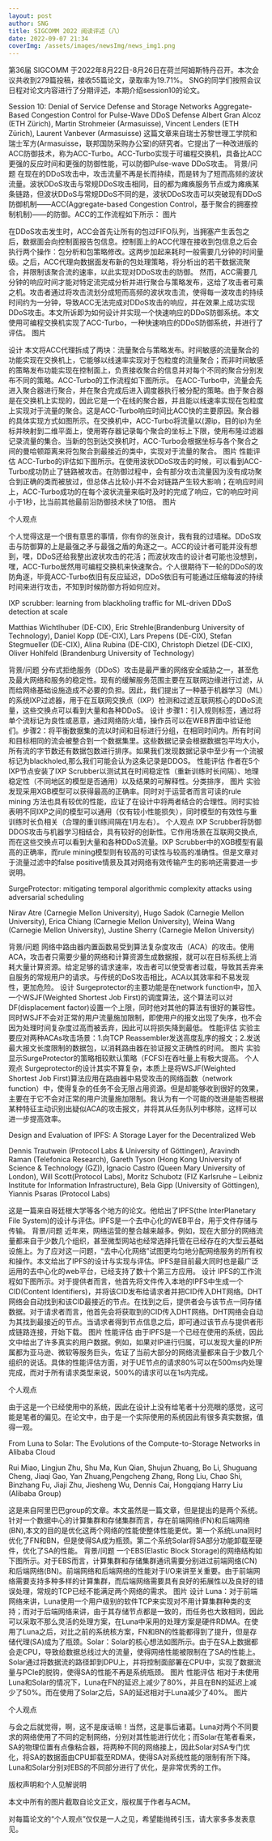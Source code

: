 ```yaml
---
layout: post
author: SNG
title: SIGCOMM 2022 阅读评述（八）
date: 2022-09-07 21:34
coverImg: /assets/images/newsImg/news_img1.png
---
```


第36届 SIGCOMM 于2022年8月22日-8月26日在荷兰阿姆斯特丹召开。本次会议共收到279篇投稿，接收55篇论文，录取率为19.71%。
SNG的同学们按照会议日程对论文内容进行了分期评述，本期介绍session10的论文。

Session 10: Denial of Service Defense and Storage Networks
Aggregate-Based Congestion Control for Pulse-Wave DDoS Defense
Albert Gran Alcoz (ETH Zürich), Martin Strohmeier (Armasuisse), Vincent Lenders (ETH Zürich), Laurent Vanbever (Armasuisse)
这篇文章来自瑞士苏黎世理工学院和瑞士军方(Armasuisse，联邦国防采购办公室)的研究者。它提出了一种改进版的ACC防御技术，称为ACC-Turbo。ACC-Turbo实现于可编程交换机，具备比ACC更强的反应时间和更强的防御性能，可以防御Pulse-wave DDoS攻击。
背景/问题
在现在的DDoS攻击中，攻击流量不再是长而持续，而是转为了短而高频的波状流量。波状DDoS攻击与常规DDoS攻击相同，目的都为瘫痪服务节点或为瘫痪某条链路，但波状DDoS与常规DDoS不同的是，波状DDoS攻击可以突破现有DDoS防御机制——ACC(Aggregate-based Congestion Control，基于聚合的拥塞控制机制)——的防御。ACC的工作流程如下所示：
图片

在DDoS攻击发生时，ACC会首先让所有的包过FIFO队列，当拥塞产生丢包之后，数据面会向控制面报告包信息。控制面上的ACC代理在接收到包信息之后会执行两个操作：包分析和包策略修改。这两步加起来耗时一般需要几分钟的时间量级。之后，ACC代理向数据面发布新的包处理策略，将分析出的若干数据流聚合，并限制该聚合流的速率，以此实现对DDoS攻击的防御。
然而，ACC需要几分钟的响应时间才能对特定流完成分析并进行聚合与策略发布，这给了攻击者可乘之机。攻击者通过将攻击流划分成短而高频的波状攻击流，使得每一波攻击的持续时间约为一分钟，导致ACC无法完成对DDoS攻击的响应，并在效果上成功实现DDoS攻击。本文所诉即为如何设计并实现一个快速响应的DDoS防御系统。本文使用可编程交换机实现了ACC-Turbo，一种快速响应的DDoS防御系统，并进行了评估。
图片

设计
本文将ACC代理拆成了两块：流量聚合与策略发布。时间敏感的流量聚合的功能实现在交换机上，它能够以线速率实现对于包粒度的流量聚合；而非时间敏感的策略发布功能实现在控制面上，负责接收聚合的信息并对每个不同的聚合分别发布不同的策略。ACC-Turbo的工作流程如下图所示。
在ACC-Turbo中，流量会先进入聚合器进行聚合，并在聚合完成后进入调度器执行被分配的策略。由于聚合器是在交换机上实现的，因此它是一个在线的聚合器，并且能以线速率实现在包粒度上实现对于流量的聚合。这是ACC-Turbo响应时间比ACC快的主要原因。聚合器的具体实现方式如图所示。在交换机中，ACC-Turbo将流量以(源ip，目的ip)为坐标并映射到二维平面上，使用寄存器记录每个聚合的坐标上下限，使用布隆过滤器记录流量的集合。当新的包到达交换机时，ACC-Turbo会根据坐标与各个聚合之间的曼哈顿距离来将包聚合到最接近的类中，实现对于流量的聚合。
图片
性能评估
ACC-Turbo的评估如下图所示。在使用波状DDoS攻击的时候，可以看到ACC-Turbo成功防止了链路被攻击。在防御过程中，会有部分攻击流量因为没有成功聚合到正确的类而被放过，但总体占比较小并不会对链路产生较大影响；在响应时间上，ACC-Turbo成功的在每个波状流量来临时及时的完成了响应，它的响应时间小于1秒，比当前其他最前沿防御技术快了10倍。
图片

个人观点

个人觉得这是一个很有意思的事情，你有你的张良计，我有我的过墙梯。DDoS攻击与防御算的上是最强之矛与最强之盾的角逐之一。ACC的设计者可能并没有想到，嘿，DDoS还给我整出波状攻击的花活；而波状攻击的设计者可能也没想到，嘿，ACC-Turbo居然用可编程交换机来快速聚合。个人很期待下一轮的DDoS的攻防角逐，毕竟ACC-Turbo依旧有反应延迟，DDoS依旧有可能通过压缩每波的持续时间来进行攻击，不知到时候防御方将如何应对。

IXP scrubber: learning from blackholing traffic for ML-driven DDoS detection at scale


Matthias Wichtlhuber (DE-CIX), Eric Strehle(Brandenburg University of Technology), Daniel Kopp (DE-CIX), Lars Prepens (DE-CIX), Stefan Stegmueller (DE-CIX), Alina Rubina (DE-CIX), Christoph Dietzel (DE-CIX), Oliver Hohlfeld (Brandenburg University of Technology)




背景/问题
分布式拒绝服务（DDoS）攻击是最严重的网络安全威胁之一，甚至危及最大网络和服务的稳定性。现有的缓解服务范围主要在互联网边缘进行过滤，从而给网络基础设施造成不必要的负担。因此，我们提出了一种基于机器学习（ML）的系统IXP过滤器，用于在互联网交换点（IXP）检测和过滤互联网核心的DDoS流量，这些交换点可以看到大量和各种DDoS。
设计
步骤1：引入规则标签，通过将单个流标记为良性或恶意，通过网络防火墙，操作员可以在WEB界面中验证他们。步骤2：将平衡数据集的流以时间和目标进行分组，在相同时间内。所有时间和目标相同的流会被整合到一个数据集里。这些数据记录会根据数据包平均大小，所有流的字节数还有数据包数进行排序。如果我们发现数据记录中至少有一个流被标记为blackholed,那么我们可能会认为这条记录是DDOS。
性能评估
作者在5个IXP节点安装了IXP Scrubber以测试其在时间稳定性（重新训练时长间隔）、地理稳定性（不同地区的模型是否通用）以及结果的可解释性。分类排序，
图片
实验发现采用XGB模型可以获得最高的正确率。同时对于运营者而言可读的rule mining 方法也具有较优的性能，应证了在设计中将两者结合的合理性。同时实验表明不同IXP之间的模型可以通用（仅有较小性能损失），同时模型的有效性与重训练时长负相关（合理的重训练间隔在1月左右）。
个人观点
IXP Scrubber将防御DDOS攻击与机器学习相结合，具有较好的创新性。它作用场景在互联网交换点,而在这些交换点可以看到大量和各种DDoS流量。IXP Scrubber中的XGB模型有最高的正确率，而rule mining模型则有较高的可读性与较高的准确性。但是文章对于流量过滤中的false positive情景及其对网络有效传输产生的影响还需要进一步说明。


SurgeProtector: mitigating temporal algorithmic complexity attacks using adversarial scheduling


Nirav Atre (Carnegie Mellon University), Hugo Sadok (Carnegie Mellon University), Erica Chiang (Carnegie Mellon University), Weina Wang (Carnegie Mellon University), Justine Sherry (Carnegie Mellon University)




背景/问题
网络中路由器内置函数易受到算法复杂度攻击（ACA）的攻击。使用ACA，攻击者只需要少量的网络和计算资源生成数据报，就可以在目标系统上消耗大量计算资源。给定足够的请求速率，攻击者可以使受害者过载，导致其丢弃来自服务的常规用户的请求。与传统的DoS攻击相比，ACA以其效率和不易发现性，更加危险。
设计
Surgeprotector的主要功能是在network function中，加入一个WSJF(Weighted Shortest Job First)的调度算法，这个算法可以对DF(displacement factor)设置一个上限，同时他对其他的算法有很好的兼容性。同时WSJF不会对正常的用户流量施加限制，即使用户的报文出现了失序，也不会因为处理时间复杂度过高而被丢弃，因此可以将损失降到最低。
性能评估
实验主要应对两种ACAs攻击场景：1.向TCP Reassembler发送高度乱序的报文；2.发送最大报文长度限制的数据包，以消耗路由器在验证报文正确性的时间。
图片
实验显示SurgeProtector的策略相较默认策略（FCFS)在吞吐量上有极大提高。
个人观点
Surgeprotector的设计其实不算复杂，本质上是将WSJF(Weighted Shortest Job First)算法应用在路由器中易受攻击的网络函数（network function）中，使得复杂的任务不会无限占用资源。但是却能够收到很好的效果，主要在于它不会对正常的用户流量施加限制。我认为有一个可能的改进是能否根据某种特征主动识别出疑似ACA的攻击报文，并将其从任务队列中移除，这样可以进一步提高效率。


Design and Evaluation of IPFS: A Storage Layer for the Decentralized Web


Dennis Trautwein (Protocol Labs & University of Göttingen), Aravindh Raman (Telefonica Research), Gareth Tyson (Hong Kong University of Science & Technology (GZ)), Ignacio Castro (Queen Mary University of London), Will Scott(Protocol Labs), Moritz Schubotz (FIZ Karlsruhe – Leibniz Institute for Information Infrastructure), Bela Gipp (University of Göttingen), Yiannis Psaras (Protocol Labs)




这是一篇来自哥廷根大学等各个地方的论文。他给出了IPFS(the InterPlanetary File System)的设计与评估。IPFS是一个去中心化的WEB平台，用于文件存储与传输。
背景/问题
近年来，网络运营的整合越来越多。例如，现在大部分的网络流量都来自于少数几个组织，甚至微型网站也经常选择托管在已经存在的大型云基础设施上。为了应对这一问题，“去中心化网络”试图更均匀地分配网络服务的所有权和操作。本文给出了IPFS的设计与实现与评估。IPFS是目前最大同时也是最广泛运用的去中心化的web平台，已经支持了数十个第三方应用。
设计
IPFS的工作流程如下图所示。对于提供者而言，他首先将文件传入本地的IPFS中生成一个CID(Content Identifiers)，并将该CID发布给请求者并把CID传入DHT网络。DHT网络会自动找到和该CID最接近的节点。在找到之后，提供者会与该节点一同存储数据。对于请求者而言，他首先会将获取到的CID传入DHT网络。DHT网络会自动为其找到最接近的节点。当请求者得到节点信息之后，即可通过该节点与提供者形成链路连接，开始下载。
图片
性能评估
由于IPFS是一个已经在使用的系统，因此文中给出了许多真实的用户数据。例如，如果对IP进行归属，可以发现大量的IP所属都为亚马逊、微软等服务巨头，佐证了当前大部分的网络流量都来自于少数几个组织的说话。具体的性能评估方面，对于UE节点的请求80%可以在500ms内处理完成，而对于所有请求类型来说，500%的请求可以在1s内完成。

个人观点

由于这是一个已经使用中的系统，因此在设计上没有给笔者十分亮眼的感觉，这可能是笔者的偏见。在论文中，由于是一个实际使用的系统因此有很多真实数据，值得一观。



From Luna to Solar: The Evolutions of the Compute-to-Storage Networks in Alibaba Cloud


Rui Miao, Lingjun Zhu, Shu Ma, Kun Qian, Shujun Zhuang, Bo Li, Shuguang Cheng, Jiaqi Gao, Yan Zhuang,Pengcheng Zhang, Rong Liu, Chao Shi, Binzhang Fu, Jiaji Zhu, Jiesheng Wu, Dennis Cai, Hongqiang Harry Liu (Alibaba Group)




这是来自阿里巴巴group的文章。本文虽然是一篇文章，但是提出的是两个系统。针对一个数据中心的计算集群和存储集群而言，存在前端网络(FN)和后端网络(BN),本文的目的是优化这两个网络的性能使整体性能更优。第一个系统Luna同时优化了FN和BN，但是使得SA成为瓶颈。第二个系统Solar将SA部分功能卸载至硬件，优化了SA的性能。
背景/问题
一个EBS(Elastic Block Storage)的网络结构如下图所示。对于EBS而言，计算集群和存储集群通讯需要分别进过前端网络(CN)和后端网络(BN)。前端网络和后端网络的性能对于I/O来讲至关重要。由于前端网络需要支持多种多样的计算集群，而后端网络需要具有良好的拓展性以及良好的错误处理，常规的TCP已经不能满足两个网络的需求。
图片
设计
Luna：对于前端网络来讲，Luna使用一个用户级别的软件TCP来实现对不用计算集群种类的支持；而对于后端网络来讲，由于其存储节点都是一致的，而任务也大致相同，因此可以采取不那么灵活的处理方案，在Luna中采用的处理方案是硬件RDMA。在使用了Luna之后，对比之前的系统核方案，FN和BN的性能都得到了提升，但是存储代理(SA)成为了瓶颈。Solar：Solar的核心想法如图所示。由于在SA上数据都会走CPU，导致给数据总线过大的流量，使得网络性能被限制在了SA的性能上。Solar通过将数据流的路径卸到DPU上，并将控制面部署在CPU中，实现了数据流量与PCIe的脱钩，使得SA的性能不再是系统瓶颈。
图片
性能评估
相对于未使用Luna和Solar的情况下，Luna在FN的延迟上减少了80%，并且在BN的延迟上减少了50%。而在使用了Solar之后，SA的延迟相对于Luna减少了40%。
图片

个人观点



与会之后就觉得，啊，这不是废话嘛！当然，这是事后诸葛。Luna对两个不同要求的网络使用了不同的定制网络，分别对其性能进行优化；而Solar在笔者看来，SA的物理位置有点像粘合器，将两种不同的网络接上，因此Solar对SA专门优化，将SA的数据面由CPU卸载至RDMA，使得SA对系统性能的限制有所下降。Luna和Solar分别对EBS的不同部分进行了优化，是非常优秀的工作。


版权声明和个人见解说明

本文中所有的图片截取自论文正文，版权属于作者与ACM。

对每篇论文的“个人观点”仅仅是一人之见，希望能抛砖引玉，请大家多多发表意见。